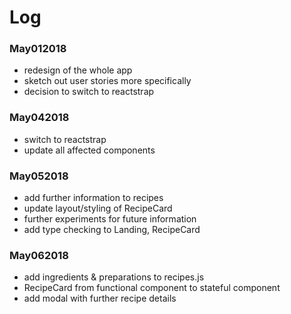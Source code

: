 # Log

### May012018

* redesign of the whole app
* sketch out user stories more specifically
* decision to switch to reactstrap

### May042018

* switch to reactstrap
* update all affected components

### May052018

* add further information to recipes
* update layout/styling of RecipeCard
* further experiments for future information
* add type checking to Landing, RecipeCard

### May062018

* add ingredients & preparations to recipes.js
* RecipeCard from functional component to stateful component
* add modal with further recipe details
